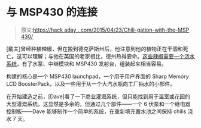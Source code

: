 # 与 MSP430 的连接

> 原文:[https://hack aday . com/2015/04/23/Chili-gation-with-the-MSP 430/](https://hackaday.com/2015/04/23/chili-gation-with-the-msp430/)

[戴夫]曾经种植辣椒，但在搬到德克萨斯州后，他注意到他的植物正在干涸和死亡。这可以理解；与他在英国的老家相比，德州热得要命。[这些辣椒需要一个浇水系统](https://e2e.ti.com/blogs_/b/thinkinnovate/archive/2015/04/21/diy-with-ti-getting-a-kick-out-of-growing-chili-peppers-with-chili-gation)，有了水泵、中继模块和 MSP430 发射台，组装起来相当容易。

构建的核心是一个 MSP430 launchpad，一个用于用户界面的 Sharp Memory LCD BoosterPack，以及一些用于从一个大汽水瓶向工厂抽水的小部件。

在开始建造之前，[Dave]看了一下商业灌溉系统，但只能找到用于温室或花园的大型灌溉系统。这显然是多余的，但通过几个部件——一个 6 伏泵和一个继电器控制板——Dave 能够制作一个简单的系统，在重新填充蓄水池之间保持 chilis 浇水 7 天。